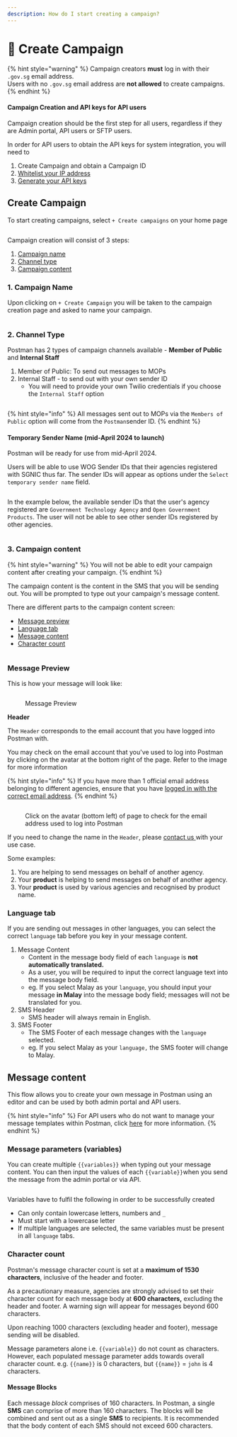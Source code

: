 ```yaml
---
description: How do I start creating a campaign?
---
```


# 📢 Create Campaign

{% hint style="warning" %}
Campaign creators **must** log in with their `.gov.sg` email address. \
Users with no `.gov.sg` email address are **not allowed** to create campaigns.&#x20;
{% endhint %}

#### Campaign Creation and API keys for API users

Campaign creation should be the first step for all users, regardless if they are Admin portal, API users or SFTP users.&#x20;

In order for API users to obtain the API keys for system integration, you will need to&#x20;

1. Create Campaign and obtain a Campaign ID
2. [Whitelist your IP address](../postman-v2-admin-portal-for-api-users/campaign-settings.md#ip-address-whitelisting)
3. [Generate your API keys](../postman-v2-admin-portal-for-api-users/campaign-settings.md#api-keys)

## Create Campaign

To start creating campaigns, select  `+ Create campaigns` on your home page

<figure><img src="../.gitbook/assets/home_dashboard_create_campaign.png" alt=""><figcaption></figcaption></figure>

Campaign creation will consist of 3 steps:

1. [Campaign name](create-campaign.md#campaign-name)
2. [Channel type](create-campaign.md#id-2.-channel-type)
3. [Campaign content](create-campaign.md#id-3.-campaign-content)

### 1. Campaign Name

Upon clicking on `+ Create Campaign` you will be taken to the campaign creation page and asked to name your campaign.

<figure><img src="../.gitbook/assets/create_name_campaign.png" alt=""><figcaption></figcaption></figure>

### 2. Channel Type

Postman has 2 types of campaign channels available - **Member of Public** and **Internal Staff**

1. Member of Public: To send out messages to MOPs
2. Internal Staff - to send out with your own sender ID
   * You will need to provide your own Twilio credentials if you choose the `Internal Staff` option

<figure><img src="../.gitbook/assets/Screenshot 2024-02-26 at 10.11.49 AM.png" alt=""><figcaption></figcaption></figure>

{% hint style="info" %}
All messages sent out to MOPs via the `Members of Public` option will come from the `Postman`sender ID.
{% endhint %}

#### Temporary Sender Name (mid-April 2024 to launch)

Postman will be ready for use from mid-April 2024.&#x20;

Users will be able to use WOG Sender IDs that their agencies registered with SGNIC thus far. The sender IDs will appear as options under the `Select temporary sender name` field.

<figure><img src="../.gitbook/assets/Screenshot 2024-02-26 at 10.11.49 AM copy.png" alt=""><figcaption></figcaption></figure>

In the example below, the available sender IDs that the user's agency registered are `Government Technology Agency` and `Open Government Products`. The user will not be able to see other sender IDs registered by other agencies.&#x20;

<figure><img src="../.gitbook/assets/Campaign_crete_temporary_sender_name (1).png" alt=""><figcaption></figcaption></figure>

### 3. Campaign content

{% hint style="warning" %}
You will not be able to edit your campaign content after creating your campaign.&#x20;
{% endhint %}

The campaign content is the content in the SMS that you will be sending out. You will be prompted to type out your campaign's message content.

There are different parts to the campaign content screen:

* [Message preview](create-campaign.md#message-preview)
* [Language tab](create-campaign.md#language-tab)
* [Message content](create-campaign.md#message-content)
* [Character count](create-campaign.md#character-count)

<figure><img src="../.gitbook/assets/Campaign content (2).png" alt=""><figcaption></figcaption></figure>

### Message Preview

This is how your message will look like:

<figure><img src="../.gitbook/assets/message preview.png" alt=""><figcaption><p>Message Preview</p></figcaption></figure>

**Header**

The `Header` corresponds to the email account that you have logged into Postman with.

You may check on the email account that you've used to log into Postman by clicking on the avatar at the bottom right of the page. Refer to the image for more information

{% hint style="info" %}
If you have more than 1 official email address belonging to different agencies, ensure that you have [logged in with the correct email address](logging-into-postman-v2.md#singpass-login).
{% endhint %}

<figure><img src="../.gitbook/assets/campaign_dashboard_account.png" alt=""><figcaption><p>Click on the avatar (bottom left) of page to check for the email address used to log into Postman</p></figcaption></figure>

If you need to change the name in the `Header`, please [contact us ](https://form.gov.sg/657025a2d2bd350012c82eb0)with your use case.

Some examples:

1. You are helping to send messages on behalf of another agency.
2. Your **product** is helping to send messages on behalf of another agency.
3. Your **product** is used by various agencies and recognised by product name.

### Language tab

If you are sending out messages in other languages, you can select the correct `language` tab before you key in your message content.

1. Message Content
   * Content in the message body field of each `language` is **not automatically translated.**
   * As a user, you will be required to input the correct language text into the message body field.
   * eg. If you select Malay as your `language`, you should input your message **in Malay** into the message body field; messages will not be translated for you.
2. SMS Header
   * SMS header will always remain in English.
3. SMS Footer
   * The SMS Footer of each message changes with the `language` selected.
   * eg. If you select Malay as your `language,` the SMS footer will change to Malay.

## Message content

This flow allows you to create your own message in Postman using an editor and can be used by both admin portal and API users.

{% hint style="info" %}
For API users who do not want to manage your message templates within Postman, click [here](https://postman-v2.guides.gov.sg/postman-v2-admin-portal-for-api-users/create-message#api-users-who-do-not-want-to-manage-your-message-templates-within-postman) for more information.
{% endhint %}

### **Message parameters (variables)**

You can create multiple `{{variables}}` when typing out your message content. You can then input the values of each `{{variable}}`when you send the message from the admin portal or via API.

<figure><img src="../.gitbook/assets/create_message (3).png" alt=""><figcaption></figcaption></figure>

Variables have to fulfil the following in order to be successfully created

* Can only contain lowercase letters, numbers and `_`
* Must start with a lowercase letter
* If multiple languages are selected, the same variables must be present in all `language` tabs.

### Character count

Postman's message character count is set at a **maximum of 1530 characters**, inclusive of the header and footer.&#x20;

As a precautionary measure, agencies are strongly advised to set their character count for each message body at **600 characters,** excluding the header and footer. A warning sign will appear for messages beyond 600 characters.&#x20;

Upon reaching 1000 characters (excluding header and footer), message sending will be disabled.

Message parameters alone i.e. `{{variable}}` do not count as characters. However, each populated message parameter adds towards overall character count. e.g. `{{name}}` is 0 characters, but `{{name}}` = `john` is 4 characters.

#### Message Blocks

Each message _block_ comprises of 160 characters. In Postman, a single **SMS** can comprise of more than 160 characters. The blocks will be combined and sent out as a single **SMS** to recipients. It is recommended that the body content of each SMS should not exceed 600 characters.&#x20;

